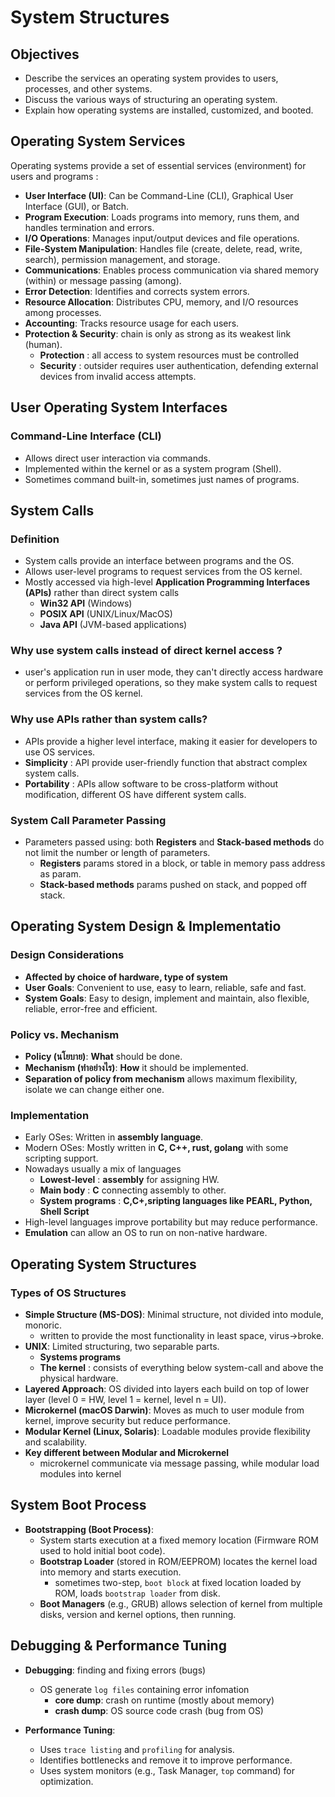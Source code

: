 # System Structures 

## Objectives
- Describe the services an operating system provides to users, processes, and other systems.
- Discuss the various ways of structuring an operating system.
- Explain how operating systems are installed, customized, and booted.

## Operating System Services
Operating systems provide a set of essential services (environment) for users and programs :

- **User Interface (UI)**: Can be Command-Line (CLI), Graphical User Interface (GUI), or Batch.
- **Program Execution**: Loads programs into memory, runs them, and handles termination and errors.
- **I/O Operations**: Manages input/output devices and file operations.
- **File-System Manipulation**: Handles file (create, delete, read, write, search), permission management, and storage.
- **Communications**: Enables process communication via shared memory (within) or message passing (among).
- **Error Detection**: Identifies and corrects system errors.
- **Resource Allocation**: Distributes CPU, memory, and I/O resources among processes.
- **Accounting**: Tracks resource usage for each users.
- **Protection & Security**: chain is only as strong as its weakest link (human).
    - **Protection** : all access to system resources must be controlled
    - **Security** : outsider requires user authentication, defending external devices from invalid access attempts.
## User Operating System Interfaces
### Command-Line Interface (CLI) 
- Allows direct user interaction via commands.
- Implemented within the kernel or as a system program (Shell).
- Sometimes command built-in, sometimes just names of programs.

## System Calls
### Definition
- System calls provide an interface between programs and the OS.
- Allows user-level programs to request services from the OS kernel.
- Mostly accessed via high-level **Application Programming Interfaces (APIs)** rather than direct system calls 
  - **Win32 API** (Windows)
  - **POSIX API** (UNIX/Linux/MacOS)
  - **Java API** (JVM-based applications)

### Why use system calls instead of direct kernel access ?
- user's application run in user mode, they can't directly access hardware or perform privileged operations, so they make system calls to request services from the OS kernel.

### Why use APIs rather than system calls?
- APIs provide a higher level interface, making it easier for developers to use OS services.
- **Simplicity** : API provide user-friendly function that abstract complex system calls.
- **Portability** : APIs allow software to be cross-platform without modification, different OS have different system calls.

### System Call Parameter Passing
- Parameters passed using: both **Registers** and **Stack-based methods** do not limit the number or length of parameters.
  - **Registers** params stored in a block, or table in memory pass address as param.
  - **Stack-based methods** params pushed on stack, and popped off stack.

## Operating System Design & Implementatio

### Design Considerations
- **Affected by choice of hardware, type of system**
- **User Goals**: Convenient to use, easy to learn, reliable, safe and fast.
- **System Goals**: Easy to design, implement and maintain, also flexible, reliable, error-free and efficient.

### Policy vs. Mechanism
- **Policy (นโยบาย)**: **What** should be done.
- **Mechanism (ทำอย่างไร)**: **How** it should be implemented.
- **Separation of policy from mechanism** allows maximum flexibility, isolate we can change either one.

### Implementation
- Early OSes: Written in **assembly language**.
- Modern OSes: Mostly written in **C, C++, rust, golang** with some scripting support.
- Nowadays usually a mix of languages
  - **Lowest-level** : **assembly** for assigning HW.
  - **Main body** : **C** connecting assembly to other.
  - **System programs** : **C,C+,sripting languages like PEARL, Python, Shell Script**
- High-level languages improve portability but may reduce performance.
- **Emulation** can allow an OS to run on non-native hardware.

## Operating System Structures
### Types of OS Structures
- **Simple Structure (MS-DOS)**: Minimal structure, not divided into module, monoric.
  - written to provide the most functionality in least space, virus->broke.
- **UNIX**: Limited structuring, two separable parts.
  - **Systems programs**
  - **The kernel** : consists of everything below system-call and above the physical hardware.
- **Layered Approach**: OS divided into layers each build on top of lower layer (level 0 = HW, level 1 = kernel, level n = UI).
- **Microkernel (macOS Darwin)**: Moves as much to user module from kernel, improve security but reduce performance.
- **Modular Kernel (Linux, Solaris)**: Loadable modules provide flexibility and scalability.
- **Key different between Modular and Microkernel**
  - microkernel communicate via message passing, while modular load modules into kernel

## System Boot Process
- **Bootstrapping (Boot Process)**:
  - System starts execution at a fixed memory location (Firmware ROM used to hold initial boot code).
  - **Bootstrap Loader** (stored in ROM/EEPROM) locates the kernel load into memory and starts execution.
    - sometimes two-step, `boot block` at fixed location loaded by ROM, loads `bootstrap loader` from disk.
  - **Boot Managers** (e.g., GRUB) allows selection of kernel from multiple disks, version and kernel options, then running.

## Debugging & Performance Tuning
- **Debugging**: finding and fixing errors (bugs)
  - OS generate `log files` containing error infomation
    - **core dump**: crash on runtime (mostly about memory)
    - **crash dump**: OS source code crash (bug from OS)

- **Performance Tuning**:
  - Uses `trace listing` and `profiling` for analysis.
  - Identifies bottlenecks and remove it to improve performance.
  - Uses system monitors (e.g., Task Manager, `top` command) for optimization.


